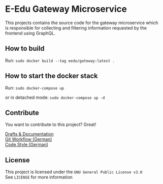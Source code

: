 # E-Edu Gateway Microservice

This projects contains the source code for the gateway microservice which
is responsible for collecting and filtering information requested by the frontend using GraphQL.

## How to build
Run:
```sudo docker build --tag eedu/gateway:latest .```

## How to start the docker stack
Run:
```sudo docker-compose up```

or in detached mode:
```sudo docker-compose up -d```

## Contribute

You want to contribute to this project? Great!

[Drafts & Documentation](https://github.com/E-Edu/draft-documents)<br>
[Git Workflow (German)](https://github.com/E-Edu/general/blob/master/guides/conventions.md)<br>
[Code Style (German)](https://github.com/E-Edu/general/blob/master/guides/conventions.md#code-style)


## License

This project is licensed under the `GNU General Public License v3.0`<br>
See `LICENSE` for more information
 
